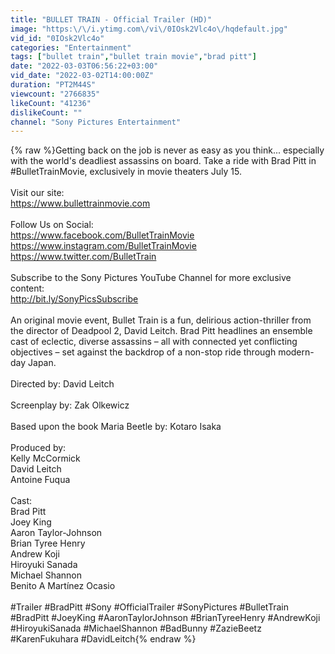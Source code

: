 ```yaml
---
title: "BULLET TRAIN - Official Trailer (HD)"
image: "https:\/\/i.ytimg.com\/vi\/0IOsk2Vlc4o\/hqdefault.jpg"
vid_id: "0IOsk2Vlc4o"
categories: "Entertainment"
tags: ["bullet train","bullet train movie","brad pitt"]
date: "2022-03-03T06:56:22+03:00"
vid_date: "2022-03-02T14:00:00Z"
duration: "PT2M44S"
viewcount: "2766835"
likeCount: "41236"
dislikeCount: ""
channel: "Sony Pictures Entertainment"
---
```

{% raw %}Getting back on the job is never as easy as you think... especially with the world's deadliest assassins on board. Take a ride with Brad Pitt in #BulletTrainMovie, exclusively in movie theaters July 15.<br /><br />Visit our site: <br /><a rel="nofollow" target="blank" href="https://www.bullettrainmovie.com">https://www.bullettrainmovie.com</a><br /><br />Follow Us on Social:<br /><a rel="nofollow" target="blank" href="https://www.facebook.com/BulletTrainMovie">https://www.facebook.com/BulletTrainMovie</a><br /><a rel="nofollow" target="blank" href="https://www.instagram.com/BulletTrainMovie">https://www.instagram.com/BulletTrainMovie</a><br /><a rel="nofollow" target="blank" href="https://www.twitter.com/BulletTrain">https://www.twitter.com/BulletTrain</a><br /><br />Subscribe to the Sony Pictures YouTube Channel for more exclusive content: <br /><a rel="nofollow" target="blank" href="http://bit.ly/SonyPicsSubscribe">http://bit.ly/SonyPicsSubscribe</a><br /><br />An original movie event, Bullet Train is a fun, delirious action-thriller from the director of Deadpool 2, David Leitch. Brad Pitt headlines an ensemble cast of eclectic, diverse assassins – all with connected yet conflicting objectives – set against the backdrop of a non-stop ride through modern-day Japan.<br /> <br />Directed by: David Leitch   <br /> <br />Screenplay by: Zak Olkewicz<br /> <br />Based upon the book Maria Beetle by: Kotaro Isaka<br /> <br />Produced by:<br />Kelly McCormick<br />David Leitch<br />Antoine Fuqua<br />                                                                       <br />Cast:<br />Brad Pitt<br />Joey King<br />Aaron Taylor-Johnson<br />Brian Tyree Henry<br />Andrew Koji<br />Hiroyuki Sanada<br />Michael Shannon<br />Benito A Martínez Ocasio<br /><br />#Trailer #BradPitt #Sony #OfficialTrailer #SonyPictures #BulletTrain #BradPitt #JoeyKing #AaronTaylorJohnson #BrianTyreeHenry #AndrewKoji #HiroyukiSanada #MichaelShannon #BadBunny #ZazieBeetz #KarenFukuhara #DavidLeitch{% endraw %}
